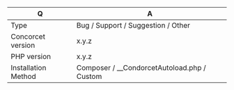 | Q                   | A|
| --------------------| ---------------|
| Type                | Bug / Support / Suggestion / Other|
| Concorcet version   | x.y.z|
| PHP version         | x.y.z |
| Installation Method | Composer / __CondorcetAutoload.php / Custom|

<!--
- Please fill in this template according to your issue.
- Please keep the table shown above at the top of your issue.
- Visit first the wiki https://github.com/julien-boudry/Condorcet/wiki if you are looking for support.
- Visit first https://github.com/julien-boudry/Condorcet/tree/master/Documentation if your are looking more accurate methods references documentation.
- For www.condorcet.vote service, please report to this repository : https://github.com/julien-boudry/Condorcet.Vote
- Otherwise, do not hesitate to open this ticket! Replace this comment by the description of your issue.
-->
